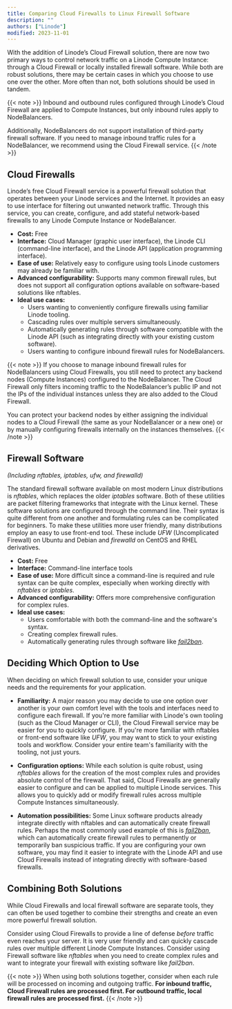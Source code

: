 ```yaml
---
title: Comparing Cloud Firewalls to Linux Firewall Software
description: ""
authors: ["Linode"]
modified: 2023-11-01
---
```


With the addition of Linode’s Cloud Firewall solution, there are now two primary ways to control network traffic on a Linode Compute Instance: through a Cloud Firewall or locally installed firewall software. While both are robust solutions, there may be certain cases in which you choose to use one over the other. More often than not, both solutions should be used in tandem.

{{< note >}}
Inbound and outbound rules configured through Linode’s Cloud Firewall are applied to Compute Instances, but only inbound rules apply to NodeBalancers.

Additionally, NodeBalancers do not support installation of third-party firewall software. If you need to manage inbound traffic rules for a NodeBalancer, we recommend using the Cloud Firewall service.
{{< /note >}}

## Cloud Firewalls

Linode’s free Cloud Firewall service is a powerful firewall solution that operates between your Linode services and the Internet. It provides an easy to use interface for filtering out unwanted network traffic. Through this service, you can create, configure, and add stateful network-based firewalls to any Linode Compute Instance or NodeBalancer.

- **Cost:** Free
- **Interface:** Cloud Manager (graphic user interface), the Linode CLI (command-line interface), and the Linode API (application programming interface).
- **Ease of use:** Relatively easy to configure using tools Linode customers may already be familiar with.
- **Advanced configurability:** Supports many common firewall rules, but does not support all configuration options available on software-based solutions like nftables.
- **Ideal use cases:**
    - Users wanting to conveniently configure firewalls using familiar Linode tooling.
    - Cascading rules over multiple servers simultaneously.
    - Automatically generating rules through software compatible with the Linode API (such as integrating directly with your existing custom software).
    - Users wanting to configure inbound firewall rules for NodeBalancers.

{{< note >}}
If you choose to manage inbound firewall rules for NodeBalancers using Cloud Firewalls, you still need to protect any backend nodes (Compute Instances) configured to the NodeBalancer. The Cloud Firewall only filters incoming traffic to the NodeBalancer’s public IP and not the IPs of the individual instances unless they are also added to the Cloud Firewall.

You can protect your backend nodes by either assigning the individual nodes to a Cloud Firewall (the same as your NodeBalancer or a new one) or by manually configuring firewalls internally on the instances themselves.
{{< /note >}}

## Firewall Software

*(Including nftables, iptables, ufw, and firewalld)*

The standard firewall software available on most modern Linux distributions is *nftables*, which replaces the older *iptables* software. Both of these utilities are packet filtering frameworks that integrate with the Linux kernel. These software solutions are configured through the command line. Their syntax is quite different from one another and formulating rules can be complicated for beginners. To make these utilities more user friendly, many distributions employ an easy to use front-end tool. These include *UFW* (Uncomplicated Firewall) on Ubuntu and Debian and *firewalld* on CentOS and RHEL derivatives.

- **Cost:** Free
- **Interface:** Command-line interface tools
- **Ease of use:** More difficult since a command-line is required and rule syntax can be quite complex, especially when working directly with *nftables* or *iptables*.
- **Advanced configurability:** Offers more comprehensive configuration for complex rules.
- **Ideal use cases:**
    - Users comfortable with both the command-line and the software's syntax.
    - Creating complex firewall rules.
    - Automatically generating rules through software like [*fail2ban*](https://www.fail2ban.org/wiki/index.php/Main_Page).


## Deciding Which Option to Use

When deciding on which firewall solution to use, consider your unique needs and the requirements for your application.

- **Familiarity:** A major reason you may decide to use one option over another is your own comfort level with the tools and interfaces need to configure each firewall. If you're more familiar with Linode's own tooling (such as the Cloud Manager or CLI), the Cloud Firewall service may be easier for you to quickly configure. If you're more familiar with nftables or front-end software like *UFW*, you may want to stick to your existing tools and workflow. Consider your entire team's familiarity with the tooling, not just yours.

- **Configuration options:** While each solution is quite robust, using *nftables* allows for the creation of the most complex rules and provides absolute control of the firewall. That said, Cloud Firewalls are generally easier to configure and can be applied to multiple Linode services. This allows you to quickly add or modify firewall rules across multiple Compute Instances simultaneously.

- **Automation possibilities:** Some Linux software products already integrate directly with nftables and can automatically create firewall rules. Perhaps the most commonly used example of this is [*fail2ban*](https://www.fail2ban.org/wiki/index.php/Main_Page), which can automatically create firewall rules to permanently or temporarily ban suspicious traffic. If you are configuring your own software, you may find it easier to integrate with the Linode API and use Cloud Firewalls instead of integrating directly with software-based firewalls.

## Combining Both Solutions

While Cloud Firewalls and local firewall software are separate tools, they can often be used together to combine their strengths and create an even more powerful firewall solution.

Consider using Cloud Firewalls to provide a line of defense *before* traffic even reaches your server. It is very user friendly and can quickly cascade rules over multiple different Linode Compute Instances. Consider using Firewall software like *nftables* when you need to create complex rules and want to integrate your firewall with existing software like *fail2ban*.

{{< note >}}
When using both solutions together, consider when each rule will be processed on incoming and outgoing traffic. **For inbound traffic, Cloud Firewall rules are processed first. For outbound traffic, local firewall rules are processed first.**
{{< /note >}}